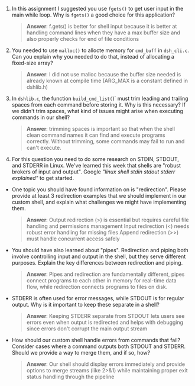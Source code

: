 1. In this assignment I suggested you use `fgets()` to get user input in the main while loop. Why is `fgets()` a good choice for this application?

    > **Answer**:  f.gets() is better for shell input because it is better at handling command lines when they have a max buffer size and also properly checks for end of file conditions

2. You needed to use `malloc()` to allocte memory for `cmd_buff` in `dsh_cli.c`. Can you explain why you needed to do that, instead of allocating a fixed-size array?

    > **Answer**:  I did not use malloc because the buffer size needed is already known at compile time (ARG_MAX is a constant defined in dshlib.h)

3. In `dshlib.c`, the function `build_cmd_list(`)` must trim leading and trailing spaces from each command before storing it. Why is this necessary? If we didn't trim spaces, what kind of issues might arise when executing commands in our shell?

    > **Answer**:  trimming spaces is important so that when the shell clean command names it can find and execute programs correctly. Without trimming, some commands may fail to run and can't execute.

4. For this question you need to do some research on STDIN, STDOUT, and STDERR in Linux. We've learned this week that shells are "robust brokers of input and output". Google _"linux shell stdin stdout stderr explained"_ to get started.

- One topic you should have found information on is "redirection". Please provide at least 3 redirection examples that we should implement in our custom shell, and explain what challenges we might have implementing them.

    > **Answer**:   Output redirection (>) is essential but requires careful file handling and permissions management
                    Input redirection (<) needs robust error handling for missing files
                    Append redirection (>>) must handle concurrent access safely

- You should have also learned about "pipes". Redirection and piping both involve controlling input and output in the shell, but they serve different purposes. Explain the key differences between redirection and piping.

    > **Answer**:  Pipes and redirection are fundamentally different, pipes connect programs to each other in memory for real-time data flow, while redirection connects programs to files on disk.

- STDERR is often used for error messages, while STDOUT is for regular output. Why is it important to keep these separate in a shell?

    > **Answer**:  Keeping STDERR separate from STDOUT lets users see errors even when output is redirected and helps with debugging since errors don't corrupt the main output stream

- How should our custom shell handle errors from commands that fail? Consider cases where a command outputs both STDOUT and STDERR. Should we provide a way to merge them, and if so, how?

    > **Answer**:  Our shell should display errors immediately and provide options to merge streams (like 2>&1) while maintaining proper exit status handling through the pipeline